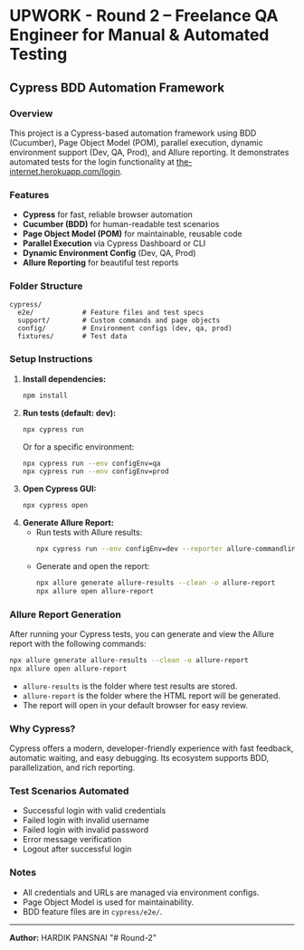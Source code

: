 # UPWORK - Round 2 – Freelance QA Engineer for Manual & Automated Testing

## Cypress BDD Automation Framework

### Overview
This project is a Cypress-based automation framework using BDD (Cucumber), Page Object Model (POM), parallel execution, dynamic environment support (Dev, QA, Prod), and Allure reporting. It demonstrates automated tests for the login functionality at [the-internet.herokuapp.com/login](https://the-internet.herokuapp.com/login).

### Features
- **Cypress** for fast, reliable browser automation
- **Cucumber (BDD)** for human-readable test scenarios
- **Page Object Model (POM)** for maintainable, reusable code
- **Parallel Execution** via Cypress Dashboard or CLI
- **Dynamic Environment Config** (Dev, QA, Prod)
- **Allure Reporting** for beautiful test reports

### Folder Structure
```
cypress/
  e2e/            # Feature files and test specs
  support/        # Custom commands and page objects
  config/         # Environment configs (dev, qa, prod)
  fixtures/       # Test data
```

### Setup Instructions
1. **Install dependencies:**
   ```bash
   npm install
   ```
2. **Run tests (default: dev):**
   ```bash
   npx cypress run
   ```
   Or for a specific environment:
   ```bash
   npx cypress run --env configEnv=qa
   npx cypress run --env configEnv=prod
   ```
3. **Open Cypress GUI:**
   ```bash
   npx cypress open
   ```
4. **Generate Allure Report:**
   - Run tests with Allure results:
     ```bash
     npx cypress run --env configEnv=dev --reporter allure-commandline --reporter-options clean=true
     ```
   - Generate and open the report:
     ```bash
     npx allure generate allure-results --clean -o allure-report
     npx allure open allure-report
     ```

### Allure Report Generation
After running your Cypress tests, you can generate and view the Allure report with the following commands:

```bash
npx allure generate allure-results --clean -o allure-report
npx allure open allure-report
```

- `allure-results` is the folder where test results are stored.
- `allure-report` is the folder where the HTML report will be generated.
- The report will open in your default browser for easy review.

### Why Cypress?
Cypress offers a modern, developer-friendly experience with fast feedback, automatic waiting, and easy debugging. Its ecosystem supports BDD, parallelization, and rich reporting.

### Test Scenarios Automated
- Successful login with valid credentials
- Failed login with invalid username
- Failed login with invalid password
- Error message verification
- Logout after successful login

### Notes
- All credentials and URLs are managed via environment configs.
- Page Object Model is used for maintainability.
- BDD feature files are in `cypress/e2e/`.

---
**Author:** HARDIK PANSNAI "# Round-2" 
